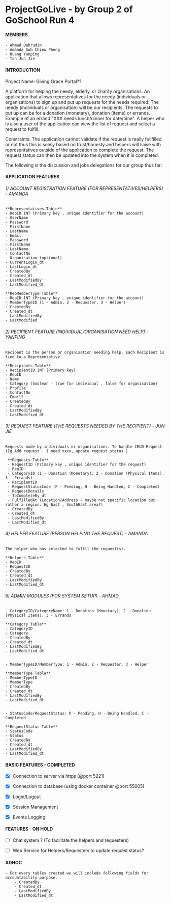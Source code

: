 # ProjectGoLive - by Group 2 of GoSchool Run 4

#### **MEMBERS**
    - Ahmad Bahrudin
    - Amanda Soh Chiew Pheng
    - Huang Yanping
    - Tan Jun Jie

#### **INTRODUCTION**

Project Name: Giving Grace Portal??

A platform for helping the needy, elderly, or charity organisations. An application that allows representatives for the needy (individuals or organisations) to sign up and put up requests for the needs required. The needy (individuals or organisation) will be our recipients. The requests to put up can be for a donation (monetary), donation (items) or errands. Example of an errand "XXX needs lunch/dinner for date/time". A helper who is also a user of the application can view the list of request and select a request to fulfill.

Constraints: The application cannot validate if the request is really fullfilled or not thus this is solely based on trust/honesty and helpers will liaise with representatives outside of the application to complete the request. The request status can then be updated into the system when it is completed.

The following is the discussion and jobs delegations for our group thus far:

#### **APPLICATION FEATURES**

###### 1)  ACCOUNT REGISTRATION FEATURE (FOR REPRESENTATIVES/HELPERS) - AMANDA

    **Representatives Table**
    - RepID INT (Primary key , unique identifier for the account)
    - UserName
    - Password
    - FirstName
    - LastName
    - Email 
    - Password
    - FirstName
    - LastName
    - ContactNo
    - Organisation (optional)
    - CurrentLogin_dt
    - LastLogin_dt
    - CreatedBy
    - Created_dt
    - LastModifiedBy
    - LastModified_dt
    
    **RepMemberType Table**
    - RepID INT (Primary key , unique identifier for the account)
    - MemberTypeID (1 - Admin, 2 - Requester, 3 - Helper)
    - CreatedBy
    - Created_dt
    - LastModifiedBy
    - LastModified    
   

###### 2) RECIPIENT FEATURE (INDIVIDUAL/ORGANISATION NEED HELP) - YANPING

    Recipent is the person or organisation needing help. Each Recipient is tied to a Representative
    
    **Recipients Table**
    - RecipientID INT (Primary key)
    - RepID
    - Name
    - Category (boolean - true for individual , false for organisation)
    - Profile
    - ContactNo
    - Email?
    - CreatedBy
    - Created_dt
    - LastModifiedBy
    - LastModified_dt


###### 3) REQUEST FEATURE (THE REQUESTS NEEDED BY THE RECIPIENT) - JUN JIE

    Requests made by individuals or organisations. To handle CRUD Request (Eg Add request . I need xxxx, update request status ) 
    
     **Requests Table**
     - RequestID (Primary key , unique identifier for the request)
     - RepID
     - CategoryID (1 - Donation (Monetary), 2 - Donation (Physical Items), 3 - Errands)
     - RecipientID
     - RequestStatusCode (P - Pending, H - Being Handled, C - Completed)
     - RequestDetails
     - ToCompleteBy_dt
     - FulfilledAt (Location/Address - maybe not specific location but rather a region. Eg East , SouthEast area?)
     - CreatedBy
     - Created_dt
     - LastModifiedBy
     - LastModified_dt
      
      
###### 4) HELPER FEATURE (PERSON HELPING THE REQUEST) - AMANDA
    
    The helper who has selected to fulfil the request(s).
    
    **Helpers Table**
    - RepID 
    - RequestID
    - CreatedBy
    - Created_dt
    - LastModifiedBy
    - LastModified_dt
    

###### 5) ADMIN MODULES (FOR SYSTEM SETUP) - AHMAD

    - CategoryID/CategoryName: 1 - Donation (Monetary), 2 - Donation (Physical Items), 3 - Errands
    
    **Category Table**
    - CategoryID
    - Category
    - CreatedBy
    - Created_dt
    - LastModifiedBy
    - LastModified_dt
    
    
    - MemberTypeID/MemberType: 1 - Admin, 2 - Requester, 3 - Helper
    
    **MemberType Table**
    - MemberTypeID
    - MemberType
    - CreatedBy
    - Created_dt
    - LastModifiedBy
    - LastModified_dt


    - StatusCode/RequestStatus: P - Pending, H - Being Handled, C - Completed
    
    **RequestStatus Table**
    - StatusCode
    - Status
    - CreatedBy
    - Created_dt
    - LastModifiedBy
    - LastModified_dt


#### **BASIC FEATURES - COMPLETED**

- [x] Connection to server via https (@port 5221)
- [x] Connection to database (using docker container @port 55005)
- [x] Login/Logout
- [x] Session Management
- [x] Events Logging



#### **FEATURES - ON HOLD**      

- [ ] Chat system ? (To facilitate the helpers and requesters) 
- [ ] Web Service for Helpers/Requesters to update request status?



#### **ADHOC**    

    - For every tables created we will include following fields for accountability purpose.
        - CreatedBy
        - Created_dt
        - LastModifiedBy
        - LastModified_dt   
    
   
